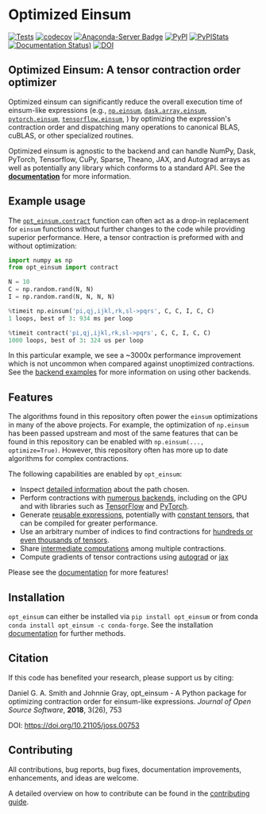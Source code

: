 # Optimized Einsum

[![Tests](https://github.com/dgasmith/opt_einsum/actions/workflows/Tests.yml/badge.svg)](https://github.com/dgasmith/opt_einsum/actions/workflows/Tests.yml)
[![codecov](https://codecov.io/gh/dgasmith/opt_einsum/branch/master/graph/badge.svg)](https://codecov.io/gh/dgasmith/opt_einsum)
[![Anaconda-Server Badge](https://anaconda.org/conda-forge/opt_einsum/badges/version.svg)](https://anaconda.org/conda-forge/opt_einsum)
[![PyPI](https://img.shields.io/pypi/v/opt_einsum.svg)](https://pypi.org/project/opt-einsum/#description)
[![PyPIStats](https://img.shields.io/pypi/dm/opt_einsum)](https://pypistats.org/packages/opt-einsum)
[![Documentation Status](https://github.com/dgasmith/opt_einsum/actions/workflows/Docs.yaml/badge.svg))](https://dgasmith.github.io/opt_einsum/)
[![DOI](https://joss.theoj.org/papers/10.21105/joss.00753/status.svg)](https://doi.org/10.21105/joss.00753)

## Optimized Einsum: A tensor contraction order optimizer

Optimized einsum can significantly reduce the overall execution time of einsum-like expressions (e.g.,
[`np.einsum`](https://docs.scipy.org/doc/numpy/reference/generated/numpy.einsum.html),
[`dask.array.einsum`](https://docs.dask.org/en/latest/array-api.html#dask.array.einsum),
[`pytorch.einsum`](https://pytorch.org/docs/stable/torch.html#torch.einsum),
[`tensorflow.einsum`](https://www.tensorflow.org/api_docs/python/tf/einsum),
)
by optimizing the expression's contraction order and dispatching many
operations to canonical BLAS, cuBLAS, or other specialized routines.

Optimized
einsum is agnostic to the backend and can handle NumPy, Dask, PyTorch,
Tensorflow, CuPy, Sparse, Theano, JAX, and Autograd arrays as well as potentially
any library which conforms to a standard API. See the
[**documentation**](https://dgasmith.github.io/opt_einsum/) for more
information.

## Example usage

The [`opt_einsum.contract`](https://dgasmith.github.io/opt_einsum/api_reference.html#opt_einsumcontract)
function can often act as a drop-in replacement for `einsum`
functions without further changes to the code while providing superior performance.
Here, a tensor contraction is preformed with and without optimization:

```python
import numpy as np
from opt_einsum import contract

N = 10
C = np.random.rand(N, N)
I = np.random.rand(N, N, N, N)

%timeit np.einsum('pi,qj,ijkl,rk,sl->pqrs', C, C, I, C, C)
1 loops, best of 3: 934 ms per loop

%timeit contract('pi,qj,ijkl,rk,sl->pqrs', C, C, I, C, C)
1000 loops, best of 3: 324 us per loop
```

In this particular example, we see a ~3000x performance improvement which is
not uncommon when compared against unoptimized contractions. See the [backend
examples](https://dgasmith.github.io/opt_einsum/getting_started/backends.html)
for more information on using other backends.

## Features

The algorithms found in this repository often power the `einsum` optimizations
in many of the above projects. For example, the optimization of `np.einsum`
has been passed upstream and most of the same features that can be found in
this repository can be enabled with `np.einsum(..., optimize=True)`. However,
this repository often has more up to date algorithms for complex contractions.

The following capabilities are enabled by `opt_einsum`:

* Inspect [detailed information](https://dgasmith.github.io/opt_einsum/paths/introduction.html) about the path chosen.
* Perform contractions with [numerous backends](https://dgasmith.github.io/opt_einsum/getting_started/backends.html), including on the GPU and with libraries such as [TensorFlow](https://www.tensorflow.org) and [PyTorch](https://pytorch.org).
* Generate [reusable expressions](https://dgasmith.github.io/opt_einsum/getting_started/reusing_paths.html), potentially with [constant tensors](https://dgasmith.github.io/opt_einsum/getting_started/reusing_paths.html#specifying-constants), that can be compiled for greater performance.
* Use an arbitrary number of indices to find contractions for [hundreds or even thousands of tensors](https://dgasmith.github.io/opt_einsum/examples/large_expr_with_greedy.html).
* Share [intermediate computations](https://dgasmith.github.io/opt_einsum/getting_started/sharing_intermediates.html) among multiple contractions.
* Compute gradients of tensor contractions using [autograd](https://github.com/HIPS/autograd) or [jax](https://github.com/google/jax)

Please see the [documentation](https://dgasmith.github.io/opt_einsum/index.html) for more features!

## Installation

`opt_einsum` can either be installed via `pip install opt_einsum` or from conda `conda install opt_einsum -c conda-forge`.
See the installation [documentation](https://dgasmith.github.io/opt_einsum/getting_started/install.html) for further methods.

## Citation

If this code has benefited your research, please support us by citing:

Daniel G. A. Smith and Johnnie Gray, opt_einsum - A Python package for optimizing contraction order for einsum-like expressions. *Journal of Open Source Software*, **2018**, 3(26), 753

DOI: <https://doi.org/10.21105/joss.00753>

## Contributing

All contributions, bug reports, bug fixes, documentation improvements, enhancements, and ideas are welcome.

A detailed overview on how to contribute can be found in the [contributing guide](https://github.com/dgasmith/opt_einsum/blob/master/.github/CONTRIBUTING.md).
